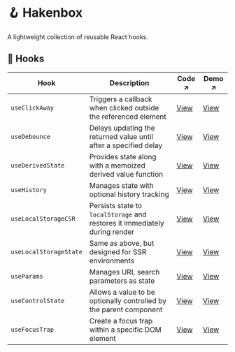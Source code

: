 # 🪝 Hakenbox

A lightweight collection of reusable React hooks.

## 🧩 Hooks

| Hook                   | Description                                                                 | Code ↗                | Demo ↗                |
|------------------------|-----------------------------------------------------------------------------|-----------------------|-----------------------|
| `useClickAway`         | Triggers a callback when clicked outside the referenced element             | [View][away-code]     | [View][away-demo]     |
| `useDebounce`          | Delays updating the returned value until after a specified delay            | [View][debounce-code] | [View][debounce-demo] |
| `useDerivedState`      | Provides state along with a memoized derived value function                 | [View][derived-code]  | [View][derived-demo]  |
| `useHistory`           | Manages state with optional history tracking                                | [View][history-code]  | [View][history-demo]  |
| `useLocalStorageCSR`   | Persists state to `localStorage` and restores it immediately during render  | [View][csr-code]      | [View][csr-demo]      |
| `useLocalStorageState` | Same as above, but designed for SSR environments                            | [View][ssr-code]      | [View][ssr-demo]      |
| `useParams`            | Manages URL search parameters as state                                      | [View][params-code]   | [View][params-demo]   |
| `useControlState`      | Allows a value to be optionally controlled by the parent component          | [View][control-code]  | [View][control-demo]  |
| `useFocusTrap`         | Create a focus trap within a specific DOM element                           | [View][focus-code]    | [View][focus-demo]    |

[debounce-code]: https://github.com/bpetermann/hakenbox/blob/main/packages/hakenbox/src/lib/hooks/useDebounce.tsx  
[debounce-demo]: https://github.com/bpetermann/hakenbox/blob/main/packages/playground-vite/src/components/DebounceDemo.tsx  
[derived-code]: https://github.com/bpetermann/hakenbox/blob/main/packages/hakenbox/src/lib/hooks/useDerivedState.tsx  
[derived-demo]: https://github.com/bpetermann/hakenbox/blob/main/packages/playground-vite/src/components/DerivedDemo.tsx  
[history-code]: https://github.com/bpetermann/hakenbox/blob/main/packages/hakenbox/src/lib/hooks/useHistory.tsx  
[history-demo]: https://github.com/bpetermann/hakenbox/blob/main/packages/playground-vite/src/components/HistoryDemo.tsx  
[csr-code]: https://github.com/bpetermann/hakenbox/blob/main/packages/hakenbox/src/lib/hooks/useLocalStorageCSR.tsx  
[csr-demo]: https://github.com/bpetermann/hakenbox/blob/main/packages/playground-vite/src/components/StorageStateDemo.tsx  
[ssr-code]: https://github.com/bpetermann/hakenbox/blob/main/packages/hakenbox/src/lib/hooks/useLocalStorageState.tsx  
[ssr-demo]: https://github.com/bpetermann/hakenbox/blob/main/packages/playground-next/src/app/components/StorageStateDemo.tsx  
[params-code]: https://github.com/bpetermann/hakenbox/blob/main/packages/hakenbox/src/lib/hooks/useParams.tsx  
[params-demo]: https://github.com/bpetermann/hakenbox/blob/main/packages/playground-vite/src/components/ParamsDemo.tsx
[control-code]: https://github.com/bpetermann/hakenbox/blob/main/packages/hakenbox/src/lib/hooks/useControlState.tsx  
[control-demo]: https://github.com/bpetermann/hakenbox/blob/main/packages/playground-vite/src/components/ControlDemo.tsx
[focus-code]: https://github.com/bpetermann/hakenbox/blob/main/packages/hakenbox/src/lib/hooks/useFocusTrap.tsx  
[focus-demo]: https://github.com/bpetermann/hakenbox/blob/main/packages/playground-vite/src/components/FocusTrapDemo.tsx
[away-code]: https://github.com/bpetermann/hakenbox/blob/main/packages/hakenbox/src/lib/hooks/useClickAway.tsx  
[away-demo]: https://github.com/bpetermann/hakenbox/blob/main/packages/playground-vite/src/components/ClickAwayDemo.tsx